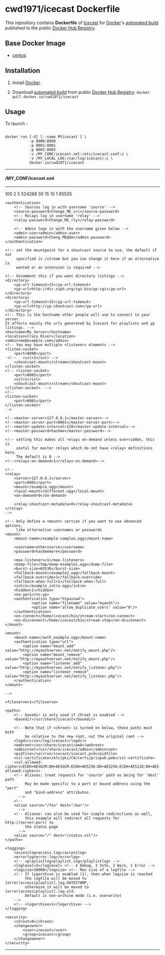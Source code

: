 # cwd1971/icecast Dockerfile

This repository contains **Dockerfile** of [Icecast](https://icecast.org/) for [Docker](https://www.docker.com/)'s [automated build](https://registry.hub.docker.com/u/cwd1971/icecast/) published to the public [Docker Hub Registry](https://registry.hub.docker.com/).

## Base Docker Image

- [centos](https://registry.hub.docker.com/_/centos/)


## Installation

1. Install [Docker](https://www.docker.com/).

2. Download [automated build](https://registry.hub.docker.com/u/cwd1971/icecast/) from public [Docker Hub Registry](https://registry.hub.docker.com/): `docker pull docker.io/cwd1971/icecast`

## Usage

To launch :

```

docker run [-d] [--name MYicecast ] \
           -p 8000:8000
           -p 8001:8001
           -p 8002:8002
           -v /MY_CONF/icecast.xml:/etc/icecast.conf:z \
           -v /MY_LOCAL_LOG:/var/log/icecast/:z \
           docker.io/cwd1971/icecast
```
***
#### /MY_CONF/icecast.xml
---
<icecast>
    <limits>
        <clients>100</clients>
        <sources>2</sources>
        <threadpool>5</threadpool>
        <queue-size>524288</queue-size>
        <client-timeout>30</client-timeout>
        <header-timeout>15</header-timeout>
        <source-timeout>10</source-timeout>
        <!-- If enabled, this will provide a burst of data when a client 
             first connects, thereby significantly reducing the startup 
             time for listeners that do substantial buffering. However,
             it also significantly increases latency between the source
             client and listening client.  For low-latency setups, you
             might want to disable this. -->
        <burst-on-connect>1</burst-on-connect>
        <!-- same as burst-on-connect, but this allows for being more
             specific on how much to burst. Most people won't need to
             change from the default 64k. Applies to all mountpoints  -->
        <burst-size>65535</burst-size>
    </limits>

    <authentication>
        <!-- Sources log in with username 'source' -->
        <source-password>Change_ME_src</source-password>
        <!-- Relays log in username 'relay' -->
        <relay-password>Change_ME_rly</relay-password>

        <!-- Admin logs in with the username given below -->
        <admin-user>admin</admin-user>
        <admin-password>Chang_ME@dm</admin-password>
    </authentication>

    <!-- set the mountpoint for a shoutcast source to use, the default if not
         specified is /stream but you can change it here if an alternative is
         wanted or an extension is required -->

    <!-- Uncomment this if you want directory listings -->
    <directory>
        <yp-url-timeout>15</yp-url-timeout>
        <yp-url>http://dir.xiph.org/cgi-bin/yp-cgi</yp-url>
    </directory>
    <directory>
        <yp-url-timeout>15</yp-url-timeout>
        <yp-url>http://yp.shoutcast.com</yp-url>
    </directory>
    <!-- This is the hostname other people will use to connect to your server.
    It affects mainly the urls generated by Icecast for playlists and yp
    listings. -->
    <hostname>My_Server</hostname>
    <location>Crazy River</location>
    <admin>me@example.com</admin>
    <!-- You may have multiple <listener> elements -->
    <listen-socket>
        <port>8000</port>
     <!--   <ssl>1</ssl> -->
        <shoutcast-mount>/stream</shoutcast-mount>
    </listen-socket>
    <!-- <listen-socket>
        <port>8002</port>
        <ssl>1</ssl>
        <shoutcast-mount>/stream</shoutcast-mount> 
    </listen-socket>  -->
    <!--
    <listen-socket>
        <port>8001</port>
    </listen-socket>
    -->

    <!--<master-server>127.0.0.1</master-server>-->
    <!--<master-server-port>8001</master-server-port>-->
    <!--<master-update-interval>120</master-update-interval>-->
    <!--<master-password>hackme</master-password>-->

    <!-- setting this makes all relays on-demand unless overridden, this is
         useful for master relays which do not have <relay> definitions here.
         The default is 0 -->
    <!--<relays-on-demand>1</relays-on-demand>-->

    <!--
    <relay>
        <server>127.0.0.1</server>
        <port>8001</port>
        <mount>/example.ogg</mount>
        <local-mount>/different.ogg</local-mount>
        <on-demand>0</on-demand>

        <relay-shoutcast-metadata>0</relay-shoutcast-metadata>
    </relay>
    -->

    <!-- Only define a <mount> section if you want to use advanced options,
         like alternative usernames or passwords
    <mount>
        <mount-name>/example-complex.ogg</mount-name>

        <username>othersource</username>
        <password>hackmemore</password>

        <max-listeners>1</max-listeners>
        <dump-file>/tmp/dump-example1.ogg</dump-file>
        <burst-size>65536</burst-size>
        <fallback-mount>/example2.ogg</fallback-mount>
        <fallback-override>1</fallback-override>
        <fallback-when-full>1</fallback-when-full>
        <intro>/example_intro.ogg</intro>
        <hidden>1</hidden>
        <no-yp>1</no-yp>
        <authentication type="htpasswd">
                <option name="filename" value="myauth"/>
                <option name="allow_duplicate_users" value="0"/>
        </authentication>
        <on-connect>/home/icecast/bin/stream-start</on-connect>
        <on-disconnect>/home/icecast/bin/stream-stop</on-disconnect>
    </mount>

    <mount>
        <mount-name>/auth_example.ogg</mount-name>
        <authentication type="url">
            <option name="mount_add"       value="http://myauthserver.net/notify_mount.php"/>
            <option name="mount_remove"    value="http://myauthserver.net/notify_mount.php"/>
            <option name="listener_add"    value="http://myauthserver.net/notify_listener.php"/>
            <option name="listener_remove" value="http://myauthserver.net/notify_listener.php"/>
        </authentication>
    </mount>

    -->

    <fileserve>1</fileserve>

    <paths>
        <!-- basedir is only used if chroot is enabled -->
        <basedir>/usr/share/icecast</basedir>

        <!-- Note that if <chroot> is turned on below, these paths must both
             be relative to the new root, not the original root -->
        <logdir>/var/log/icecast</logdir>
        <webroot>/usr/share/icecast/web</webroot>
        <adminroot>/usr/share/icecast/admin</adminroot>
        <pidfile>/var/run/icecast/icecast.pid</pidfile>
        <ssl-certificate>/etc/pki/CA/certs/privpub.pem</ssl-certificate>
        <ssl-allowed-ciphers>ECDH+AESGCM:DH+AESGCM:ECDH+AES256:DH+AES256:ECDH+AES128:DH+AES:ECDH+3DES:DH+3DES:RSA+AESGCM:RSA+AES:RSA+3DES:!aNULL:!MD5:!DSS</ssl-allowed-ciphers>
        <!-- Aliases: treat requests for 'source' path as being for 'dest' path
             May be made specific to a port or bound address using the "port"
             and "bind-address" attributes.
          -->
        <!--
        <alias source="/foo" dest="/bar"/>
          -->
        <!-- Aliases: can also be used for simple redirections as well,
             this example will redirect all requests for http://server:port/ to
             the status page
          -->
        <alias source="/" dest="/status.xsl"/>
    </paths>

    <logging>
        <accesslog>access.log</accesslog>
        <errorlog>error.log</errorlog>
        <!-- <playlistlog>playlist.log</playlistlog> -->
        <loglevel>3</loglevel> <!-- 4 Debug, 3 Info, 2 Warn, 1 Error -->
        <logsize>10000</logsize> <!-- Max size of a logfile -->
        <!-- If logarchive is enabled (1), then when logsize is reached
             the logfile will be moved to [error|access|playlist].log.DATESTAMP,
             otherwise it will be moved to [error|access|playlist].log.old.
             Default is non-archive mode (i.e. overwrite)
        -->
        <!-- <logarchive>1</logarchive> -->
    </logging>

    <security>
        <chroot>0</chroot>
        <changeowner>
            <user>icecast</user>
            <group>icecast</group>
        </changeowner>
    </security>
</icecast>

---
